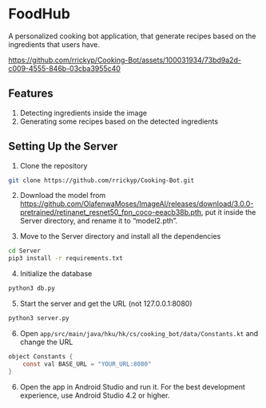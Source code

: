 # FoodHub
A personalized cooking bot application, that generate recipes based on the ingredients that users have.

https://github.com/rrickyp/Cooking-Bot/assets/100031934/73bd9a2d-c009-4555-846b-03cba3955c40

## Features
1. Detecting ingredients inside the image
2. Generating some recipes based on the detected ingredients

## Setting Up the Server

1. Clone the repository
  ```bash
  git clone https://github.com/rrickyp/Cooking-Bot.git
  ```
2. Download the model from https://github.com/OlafenwaMoses/ImageAI/releases/download/3.0.0-pretrained/retinanet_resnet50_fpn_coco-eeacb38b.pth, put it inside the Server directory, and rename it to “model2.pth”.
   
3. Move to the Server directory and install all the dependencies
  ```bash
  cd Server
  pip3 install -r requirements.txt
  ```
4. Initialize the database
  ```bash
  python3 db.py
  ```
5. Start the server and get the URL (not 127.0.0.1:8080)
  ```bash
  python3 server.py
  ```
6. Open   ```app/src/main/java/hku/hk/cs/cooking_bot/data/Constants.kt``` and change the URL
  ```java
  object Constants {
      const val BASE_URL = "YOUR_URL:8080"
  }
  ```
6. Open the app in Android Studio and run it. For the best development experience, use Android Studio 4.2 or higher.

